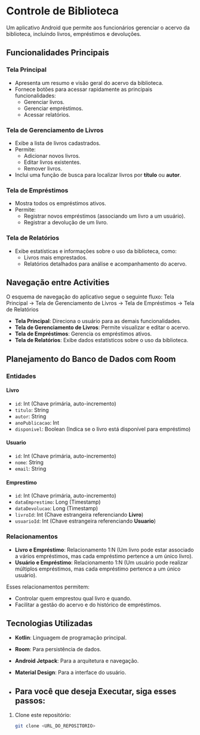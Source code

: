 # Controle de Biblioteca

Um aplicativo Android que permite aos funcionários gerenciar o acervo da biblioteca, incluindo livros, empréstimos e devoluções.

## Funcionalidades Principais

### Tela Principal
- Apresenta um resumo e visão geral do acervo da biblioteca.
- Fornece botões para acessar rapidamente as principais funcionalidades:
  - Gerenciar livros.
  - Gerenciar empréstimos.
  - Acessar relatórios.

### Tela de Gerenciamento de Livros
- Exibe a lista de livros cadastrados.
- Permite:
  - Adicionar novos livros.
  - Editar livros existentes.
  - Remover livros.
- Inclui uma função de busca para localizar livros por **título** ou **autor**.

### Tela de Empréstimos
- Mostra todos os empréstimos ativos.
- Permite:
  - Registrar novos empréstimos (associando um livro a um usuário).
  - Registrar a devolução de um livro.

### Tela de Relatórios
- Exibe estatísticas e informações sobre o uso da biblioteca, como:
  - Livros mais emprestados.
  - Relatórios detalhados para análise e acompanhamento do acervo.

## Navegação entre Activities

O esquema de navegação do aplicativo segue o seguinte fluxo:
Tela Principal → Tela de Gerenciamento de Livros → Tela de Empréstimos → Tela de Relatórios

- **Tela Principal**: Direciona o usuário para as demais funcionalidades.
- **Tela de Gerenciamento de Livros**: Permite visualizar e editar o acervo.
- **Tela de Empréstimos**: Gerencia os empréstimos ativos.
- **Tela de Relatórios**: Exibe dados estatísticos sobre o uso da biblioteca.

## Planejamento do Banco de Dados com Room

### Entidades

#### **Livro**
- `id`: Int (Chave primária, auto-incremento)
- `titulo`: String
- `autor`: String
- `anoPublicacao`: Int
- `disponivel`: Boolean (Indica se o livro está disponível para empréstimo)

#### **Usuario**
- `id`: Int (Chave primária, auto-incremento)
- `nome`: String
- `email`: String

#### **Emprestimo**
- `id`: Int (Chave primária, auto-incremento)
- `dataEmprestimo`: Long (Timestamp)
- `dataDevolucao`: Long (Timestamp)
- `livroId`: Int (Chave estrangeira referenciando **Livro**)
- `usuarioId`: Int (Chave estrangeira referenciando **Usuario**)

### Relacionamentos
- **Livro e Empréstimo**: Relacionamento 1:N (Um livro pode estar associado a vários empréstimos, mas cada empréstimo pertence a um único livro).
- **Usuário e Empréstimo**: Relacionamento 1:N (Um usuário pode realizar múltiplos empréstimos, mas cada empréstimo pertence a um único usuário).

Esses relacionamentos permitem:
- Controlar quem emprestou qual livro e quando.
- Facilitar a gestão do acervo e do histórico de empréstimos.

## Tecnologias Utilizadas
- **Kotlin**: Linguagem de programação principal.
- **Room**: Para persistência de dados.
- **Android Jetpack**: Para a arquitetura e navegação.
- **Material Design**: Para a interface do usuário.

- ## Para você que deseja Executar, siga esses passos:
1. Clone este repositório:
   ```bash
   git clone <URL_DO_REPOSITORIO>
